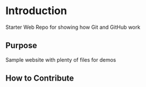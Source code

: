 # Introduction

Starter Web Repo for showing how Git and GitHub work

## Purpose

Sample website with plenty of files for demos

## How to Contribute